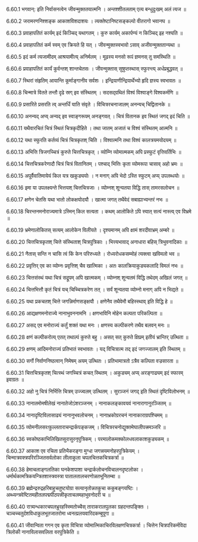 6.60.1
भगवान्:
इति निर्वासनत्वेन जीवन्मुक्ततयात्मनि ।
अन्तश्शीतलताम् एत्य बन्धुदुःखम् अलं त्यज ॥


6.60.2
जरामरणनिश्शङ्क आकाशविशदाशयः ।
त्यक्तेष्टानिष्टसङ्कल्पो वीतरागो भवानघ ॥


6.60.3
प्रवाहापतितं कार्यम् इदं किञ्चिद् यथागतम् ।
कुरु कार्यम् अकार्पण्यं न किञ्चिद् इह नश्यति ॥


6.60.4
प्रवाहापतितं कर्म स्वम् एव क्रियते हि यत् ।
जीवन्मुक्तस्वभावो ऽसाव् अजीवन्मुक्ततान्यथा ॥


6.60.5
इदं कर्म त्यजामीदम् आश्रयामीत्य् अनिर्मलम् ।
मूढस्य मनसो रूपं ज्ञमनस् तु समस्थिति ॥


6.60.6
प्रवाहापतितं कार्यं कुर्वन्तश् शान्तचेतसः ।
जीवन्मुक्तास् सुषुप्तस्थास् स्फुरन्त्य् अर्धप्रबुद्धवत् ॥


6.60.7
स्थिरां संहृतिम् आयान्ति कूर्माङ्गानीव सर्वशः ।
इन्द्रियाणीन्द्रियार्थेभ्यो हृदि ज्ञस्य स्वभावतः ॥


6.60.8
चिन्मात्रे वितते तन्तौ दृढे स्रग् इव संस्थितम् ।
सदसद्ग्रथितं विश्वं विश्वाङ्गे विश्वकर्मणि ॥


6.60.9
प्रसारिते प्रसरति त्व् अन्तर्धिं याति संवृते ।
विचित्ररचनाजालम् अनन्यच् चिद्वितानके ॥


6.60.10
अनन्यद् अप्य् अन्यद् इव स्वाङ्गरूपम् अनङ्गवत् ।
चित्रं वितानक इव स्थितं जगद् इदं चिति ॥


6.60.11
यथैवारचितं चित्रं स्थितं चित्रकृदीहिते ।
तथा जातम् अजातं च विश्वं संस्थितम् आत्मनि ॥


6.60.12
यथा स्फुरति कर्तव्यं चित्रं चित्रकृतश् चिति ।
विश्वात्मनि तथा विश्वं कालत्रयमयोदयम् ॥


6.60.13
अभित्ति त्रिजगच्चित्रं कुरुते चित्तचित्रकृत् ।
व्योम्नि व्योमात्मकम् अपि प्रस्फुटं वृत्तिवर्तिभिः ॥


6.60.14
चित्तचित्रकरेणादौ चित्रं चित्रं वितानितम् ।
पश्चाद् भित्तिः कृता व्योमरूपा चासाव् अहो भ्रमः ॥


6.60.15
अपूर्वैवातिमायेयं किल यत्र खकुड्ययोः ।
न मनाग् अपि भेदो ऽस्ति स्फुटम् अप्य् उपलब्धयोः ॥


6.60.16
इमा या उपलक्ष्यन्ते भित्तयश् चित्तचित्रजाः ।
व्योम्नश् शून्यतया विद्धि तास् तामरसलोचन ॥


6.60.17
क्षणेन चेतसि यथा भातो लोकक्षयोदयौ ।
खात्मा जगत् तथैवेदं सबाह्याभ्यन्तरं नभः ॥


6.60.18
चिरन्तनमनोराज्यमात्रे ऽस्मिन् किल सत्यता ।
कथम् आलोकिते ऽपि स्यात् सत्यं नास्त्य् एव विभ्रमे ॥


6.60.19
भ्रमेणालोकितस् सत्यम् आलोकेन विलीयते ।
दृश्यमानम् अपि क्षामं शरदीवाभ्रम् अम्बरे ॥


6.60.20
चित्तचित्रकृतश् चित्ते संस्थिताश् चित्रपुत्रिकाः ।
भित्त्यभावाद् अनाधारा बहिस् त्रिभुवनादिकाः ॥


6.60.21
नैतास् सन्ति न चासि त्वं किं केन परिरुध्यते ।
रोध्यरोधकसम्मोहं त्यक्त्वा खविमलो भव ॥


6.60.22
प्रवृत्तिर् एव का व्योम्नः प्रवृत्तिश् चैव खात्मिका ।
अतः कालक्रियाकुड्यकलादि विमलं नभः ॥


6.60.23
चित्तसंस्थं यथा चित्रं सद्रूपम् अपि खात्मकम् ।
व्योम्नश् शून्यतमं विद्धि तथेदम् अखिलं जगत् ॥


6.60.24
चित्तभित्तौ कृतं चित्रं यच् चिच्चित्रकरेण तत् ।
सर्वं शून्यतया व्योम्नो मनाग् अपि न भिद्यते ॥


6.60.25
यथा प्रकचतश् चित्ते जगन्निर्माणसङ्क्षयौ ।
क्षणेनैव तथैवेमौ बहिस्स्थाव् इति विद्धि हे ॥


6.60.26
आद्यक्षणमनोराज्ये नानाभुवननामनि ।
क्षणभाविनि मोहेन कल्पता परिकल्पिता ॥


6.60.27
असद् एव मनोराज्यं कर्तुं शक्तं यथा मनः ।
क्षणस्य कल्पीकरणे तथैव बलवन् मनः ॥


6.60.28
क्षणं कल्पीकरोत्य् एतत् तथाल्पं कुरुते बहु ।
असत् सत् कुरुते क्षिप्रम् इतीयं भ्रान्तिर् उत्थिता ॥


6.60.29
क्षणम् आदिमनोराज्यं प्रतिभातं स्वभावतः ।
यद् विचित्रात्म तद् इदं जगज्जालम् इति स्थितम् ॥


6.60.30
सर्गो निर्वाणनिष्ठत्वान् निमेषम् अयम् उत्थितः ।
प्रतिभामात्रतो ऽत्रैव कल्पिता वज्रसारता ॥


6.60.31
चित्तचित्रकृतश् चित्स्थं जगच्चित्रं कचत् स्थितम् ।
अकुड्यम् अप्य् अरङ्गाढ्यम् इदं स्फारम् इवाग्रतः ॥


6.60.32
अहो नु चित्रं निर्भित्ति चित्रम् उज्ज्वलम् उत्थितम् ।
सुरञ्जनं जगद् इति स्थितं दृष्टिविलोभनम् ॥


6.60.33
नानातमोमषीलेखं नानातेजोऽंशरञ्जनम् ।
नानाकलङ्कावयवं नानारागानुरञ्जितम् ॥


6.60.34
नानादृष्टिविलासाढ्यं नानानुभवलोचनम् ।
नानाभ्रकोग्ररचनं नानाकाराग्रपश्चिमम् ॥


6.60.35
व्योमनीलसरःफुल्लताराचन्द्रार्कपङ्कजम् ।
विचित्ररचनोद्युक्तमेघालीपत्त्रमञ्जरि ॥


6.60.36
स्वकोष्ठकाभिलिखितसुरासुरनृपुत्रिकम् ।
परमालोकमक्कोलधवलाकाशकुड्यकम् ॥


6.60.37
आकाश एव रचिता प्रतिभैकरङ्गा मुग्धा जगत्त्रयमनोहरपुत्रिकेयम् ।
चिन्मात्रवक्त्रपरिरञ्जितसर्वलोका लीलाकुला चपलचित्तकचित्रकर्त्रा ॥


6.60.38
हेमाचलाङ्गलतिका घनकेशपाशा चन्द्रार्कलोचनविचालनदृष्टलोका ।
धर्मार्थकामत्रिकयन्त्रितशास्त्रवस्त्रा पातालतालचरणोन्नतभूनितम्बा ॥


6.60.39
ब्रह्मेन्द्ररुद्रहरिबाहुचतुष्टयोग्रा सत्यानृतोन्नतकुचा ककुबङ्गयष्टिः ।
अब्ध्यन्त्रवेष्टितमहीतलपद्मपीठपत्त्रीकृताचलमहाभुवनोदरी च ॥


6.60.40
रात्र्यन्धकारचपलभ्रुरहस्स्मितोच्चैस् ताराकरालपुलका ग्रहदन्तपङ्क्तिः ।
चञ्चच्चतुर्दशविधाकुलभूतजातरोमा ध्वनत्प्रलयवारिदकम्बुपूगा ॥


6.60.41
जीवान्विता गगन एव कृता विचित्रा व्योमात्मिकाचिरविलक्षणचित्रकर्त्रा ।
चित्तेन चित्रपरिकर्मविदा त्रिलोकी नानाविलासवलिता वरपुत्रिकेति ॥

